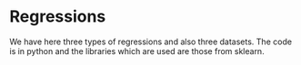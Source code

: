 # Regressions
We have here three types of regressions and also three datasets. The code is in python and the libraries which are used are those from sklearn.
